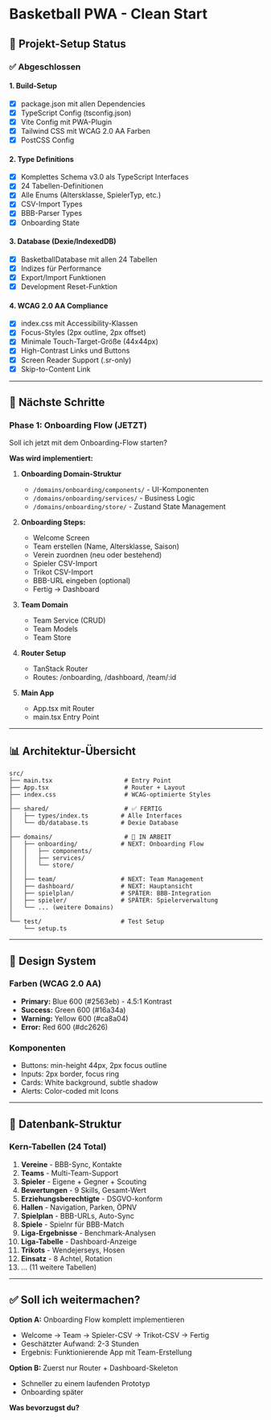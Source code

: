 # Basketball PWA - Clean Start

## 🎯 Projekt-Setup Status

### ✅ Abgeschlossen

#### 1. Build-Setup
- [x] package.json mit allen Dependencies
- [x] TypeScript Config (tsconfig.json)
- [x] Vite Config mit PWA-Plugin
- [x] Tailwind CSS mit WCAG 2.0 AA Farben
- [x] PostCSS Config

#### 2. Type Definitions
- [x] Komplettes Schema v3.0 als TypeScript Interfaces
- [x] 24 Tabellen-Definitionen
- [x] Alle Enums (Altersklasse, SpielerTyp, etc.)
- [x] CSV-Import Types
- [x] BBB-Parser Types
- [x] Onboarding State

#### 3. Database (Dexie/IndexedDB)
- [x] BasketballDatabase mit allen 24 Tabellen
- [x] Indizes für Performance
- [x] Export/Import Funktionen
- [x] Development Reset-Funktion

#### 4. WCAG 2.0 AA Compliance
- [x] index.css mit Accessibility-Klassen
- [x] Focus-Styles (2px outline, 2px offset)
- [x] Minimale Touch-Target-Größe (44x44px)
- [x] High-Contrast Links und Buttons
- [x] Screen Reader Support (.sr-only)
- [x] Skip-to-Content Link

---

## 🚧 Nächste Schritte

### Phase 1: Onboarding Flow (JETZT)
Soll ich jetzt mit dem Onboarding-Flow starten?

**Was wird implementiert:**
1. **Onboarding Domain-Struktur**
   - `/domains/onboarding/components/` - UI-Komponenten
   - `/domains/onboarding/services/` - Business Logic
   - `/domains/onboarding/store/` - Zustand State Management

2. **Onboarding Steps:**
   - Welcome Screen
   - Team erstellen (Name, Altersklasse, Saison)
   - Verein zuordnen (neu oder bestehend)
   - Spieler CSV-Import
   - Trikot CSV-Import
   - BBB-URL eingeben (optional)
   - Fertig → Dashboard

3. **Team Domain**
   - Team Service (CRUD)
   - Team Models
   - Team Store

4. **Router Setup**
   - TanStack Router
   - Routes: /onboarding, /dashboard, /team/:id

5. **Main App**
   - App.tsx mit Router
   - main.tsx Entry Point

---

## 📊 Architektur-Übersicht

```
src/
├── main.tsx                    # Entry Point
├── App.tsx                     # Router + Layout
├── index.css                   # WCAG-optimierte Styles
│
├── shared/                     # ✅ FERTIG
│   ├── types/index.ts         # Alle Interfaces
│   └── db/database.ts         # Dexie Database
│
├── domains/                    # 🚧 IN ARBEIT
│   ├── onboarding/            # NEXT: Onboarding Flow
│   │   ├── components/
│   │   ├── services/
│   │   └── store/
│   │
│   ├── team/                  # NEXT: Team Management
│   ├── dashboard/             # NEXT: Hauptansicht
│   ├── spielplan/             # SPÄTER: BBB-Integration
│   ├── spieler/               # SPÄTER: Spielerverwaltung
│   └── ... (weitere Domains)
│
└── test/                      # Test Setup
    └── setup.ts
```

---

## 🎨 Design System

### Farben (WCAG 2.0 AA)
- **Primary:** Blue 600 (#2563eb) - 4.5:1 Kontrast
- **Success:** Green 600 (#16a34a)
- **Warning:** Yellow 600 (#ca8a04)
- **Error:** Red 600 (#dc2626)

### Komponenten
- Buttons: min-height 44px, 2px focus outline
- Inputs: 2px border, focus ring
- Cards: White background, subtle shadow
- Alerts: Color-coded mit Icons

---

## 💾 Datenbank-Struktur

### Kern-Tabellen (24 Total)
1. **Vereine** - BBB-Sync, Kontakte
2. **Teams** - Multi-Team-Support
3. **Spieler** - Eigene + Gegner + Scouting
4. **Bewertungen** - 9 Skills, Gesamt-Wert
5. **Erziehungsberechtigte** - DSGVO-konform
6. **Hallen** - Navigation, Parken, ÖPNV
7. **Spielplan** - BBB-URLs, Auto-Sync
8. **Spiele** - Spielnr für BBB-Match
9. **Liga-Ergebnisse** - Benchmark-Analysen
10. **Liga-Tabelle** - Dashboard-Anzeige
11. **Trikots** - Wendejerseys, Hosen
12. **Einsatz** - 8 Achtel, Rotation
13. ... (11 weitere Tabellen)

---

## ✅ Soll ich weitermachen?

**Option A:** Onboarding Flow komplett implementieren
- Welcome → Team → Spieler-CSV → Trikot-CSV → Fertig
- Geschätzter Aufwand: 2-3 Stunden
- Ergebnis: Funktionierende App mit Team-Erstellung

**Option B:** Zuerst nur Router + Dashboard-Skeleton
- Schneller zu einem laufenden Prototyp
- Onboarding später

**Was bevorzugst du?**
